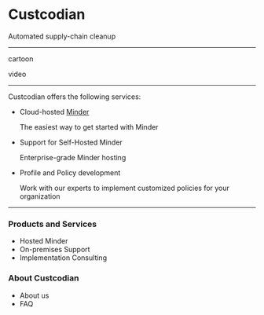 # Custcodian

Automated supply-chain cleanup

---

<div class="grid" markdown>

cartoon

video

</div>

---

Custcodian offers the following services:

- Cloud-hosted [Minder](https://mindersec.github.io)

  The easiest way to get started with Minder

- Support for Self-Hosted Minder

  Enterprise-grade Minder hosting

- Profile and Policy development

  Work with our experts to implement customized policies for your organization

---

<div class="grid" markdown>

<div>

<h3>Products and Services</h3>

- Hosted Minder
- On-premises Support
- Implementation Consulting

</div>

<div>

<h3>About Custcodian</h3>

- About us
- FAQ
</div>

</div>